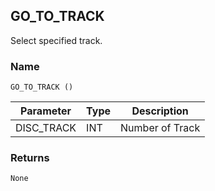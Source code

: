 ## GO\_TO\_TRACK

Select specified track.


### Name

`GO_TO_TRACK ()`


| Parameter   | Type | Description     |
| ----------- | ---- | --------------- |
| DISC\_TRACK | INT  | Number of Track |



### Returns

`None`